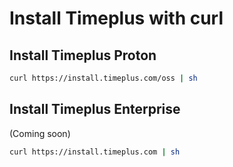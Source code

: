 # Install Timeplus with curl

## Install Timeplus Proton
```bash
curl https://install.timeplus.com/oss | sh
```

## Install Timeplus Enterprise
(Coming soon)
```bash
curl https://install.timeplus.com | sh
```
